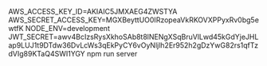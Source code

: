 AWS_ACCESS_KEY_ID=AKIAIC5JMXAEG4ZWSTYA AWS_SECRET_ACCESS_KEY=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 NODE_ENV=development JWT_SECRET=awv4BcIzsRysXkhoSAb8t8lNENgXSqBruVlLwd45kGdYjeJHLap9LUJ1t9DTdw36DvLcWs3qEkPyCY6vOyNljlh2Er952h2gDzYwG82rs1qfTzdVIg89KTaQ4SWI1YGY npm run server